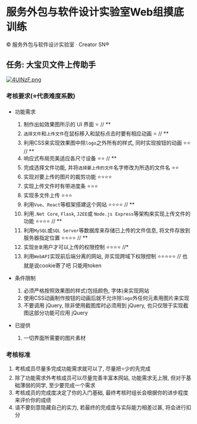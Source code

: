 # 服务外包与软件设计实验室Web组摸底训练
© 服务外包与软件设计实验室 · Creator SN®

## 任务: 大宝贝文件上传助手

[![4UINzF.png](https://z3.ax1x.com/2021/09/22/4UINzF.png)](https://imgtu.com/i/4UINzF)

### 考核要求(⭐代表难度系数)

- 功能需求
  1. 制作出如效果图所示的 UI 界面 ⭐                                                  // **
  2. `选择文件`和`上传文件`在鼠标移入和鼠标点击时要有相应动画 ⭐                        // **
  3. 利用CSS来实现效果图中除`logo`之外所有的样式, 同时实现按钮的动画 ⭐⭐               // **
  4. 响应式布局完美适应各尺寸设备 ⭐⭐                                                // **
  5. 完成选择文件功能, 并将`选择要上传的文件`名字修改为所选的文件名 ⭐⭐          
  6. 实现对要上传的图片的裁剪功能 ⭐⭐⭐⭐
  7. 实现上传文件时有带进度条 ⭐⭐⭐
  8. 实现多文件上传 ⭐⭐⭐
  9. 利用`Vue`、`React`等框架搭建这个网站 ⭐⭐⭐⭐                                   // **
  10. 利用`.Net Core`, `Flask`, `J2EE`或 `Node.js Express`等架构来实现上传文件的功能 ⭐⭐⭐⭐   // **
  11. 利用`MySQL`或`SQL Server`等数据库来存储已上传的文件信息, 将文件存放到服务器指定位置 ⭐⭐⭐⭐  // **
  12. 实现`登录`用户才可以上传的权限控制 ⭐⭐⭐⭐  //*
  13. 利用`WebAPI`实现前后端分离的网站, 并实现跨域下权限控制 ⭐⭐⭐⭐⭐ // 也就是说cookie寄了吧 只能用token

- 条件限制
  1. 必须严格按照效果图的样式(包括颜色, 字体)来实现网站
  2. 使用CSS动画制作按钮的动画后就不允许除`logo`外任何元素用图片来实现
  3. 不要调用 jQuery, 除非使用截图库时必须用到 jQuery, 也只仅限于实现截图这部分功能可应用 jQuery

- 已提供
  1. 一切界面所需要的图片素材

### 考核标准
1. 考核成员尽量多完成功能需求就可以了, 尽量把⭐少的先完成
2. 除了功能需求外考核成员可以尽量完善丰富本网站, 功能需求无上限, 但对于基础薄弱的同学, 至少要完成一个需求
3. 考核成员的完成度决定了你的入门基础, 最终考核时组长会根据你的进步程度来评价你的成绩
4. 请不要刻意隐藏自己的实力, 若最终的完成度与实际能力相差过甚, 将会进行扣分